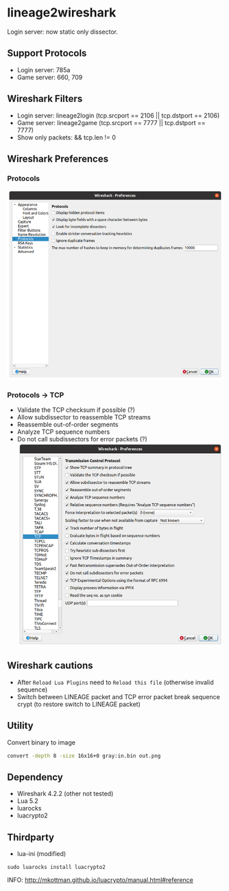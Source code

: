 # lineage2wireshark

Login server: now static only dissector.

## Support Protocols
* Login server: 785a
* Game server: 660, 709

## Wireshark Filters
* Login server: lineage2login (tcp.srcport == 2106 || tcp.dstport == 2106)
* Game server: lineage2game (tcp.srcport == 7777 || tcp.dstport == 7777)
* Show only packets: && tcp.len != 0

## Wireshark Preferences
### Protocols
![Preferences](doc/wireshark_pref_prot.png)
### Protocols -> TCP
* Validate the TCP checksum if possible (?)
* Allow subdissector to reassemble TCP streams
* Reassemble out-of-order segments
* Analyze TCP sequence numbers
* Do not call subdissectors for error packets (?)
![Preferences](doc/wireshark_pref_tcp.png)

## Wireshark cautions
* After `Reload Lua Plugins` need to `Reload this file` (otherwise invalid sequence)
* Switch between LINEAGE packet and TCP error packet break sequence crypt
(to restore switch to LINEAGE packet)

## Utility
Convert binary to image
```sh
convert -depth 8 -size 16x16+0 gray:in.bin out.png
```

## Dependency
* Wireshark 4.2.2 (other not tested)
* Lua 5.2
* luarocks
* luacrypto2

## Thirdparty
* lua-ini (modified)

```shell
sudo luarocks install luacrypto2
```

INFO: http://mkottman.github.io/luacrypto/manual.html#reference